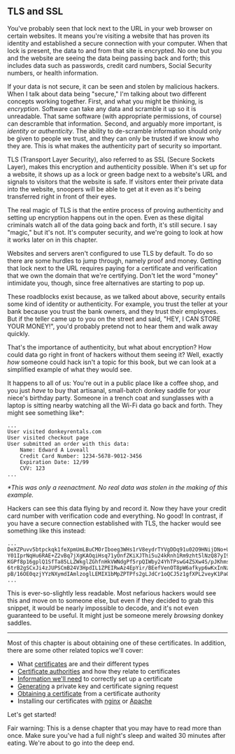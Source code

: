 ## TLS and SSL

You've probably seen that lock next to the URL in your web browser on certain websites. It means you're visiting a website that has proven its identity and established a secure connection with your computer. When that lock is present, the data to and from that site is encrypted. No one but you and the website are seeing the data being passing back and forth; this includes data such as passwords, credit card numbers, Social Security numbers, or health information.

If your data is not secure, it can be seen and stolen by malicious hackers. When I talk about data being "secure," I'm talking about two different concepts working together. First, and what you might be thinking, is _encryption_. Software can take any data and scramble it up so it is unreadable. That same software (with appropriate permissions, of course) can descramble that information. Second, and arguably more important, is _identity_ or _authenticity_. The ability to de-scramble information should only be given to people we trust, and they can only be trusted if we know who they are. This is what makes the authenticity part of security so important.

TLS (Transport Layer Security), also referred to as SSL (Secure Sockets Layer), makes this encryption and authenticity possible. When it's set up for a website, it shows up as a lock or green badge next to a website's URL and signals to visitors that the website is safe. If visitors enter their private data into the website, snoopers will be able to get at it even as it's being transferred right in front of their eyes.

The real magic of TLS is that the entire process of proving authenticity and setting up encryption happens out in the open. Even as these digital criminals watch all of the data going back and forth, it's still secure. I say "magic," but it's not. It's computer security, and we're going to look at how it works later on in this chapter.

Websites and servers aren't configured to use TLS by default. To do so there are some hurdles to jump through, namely proof and money. Getting that lock next to the URL requires paying for a certificate and verification that we own the domain that we're certifying. Don't let the word "money" intimidate you, though, since free alternatives are starting to pop up.

These roadblocks exist because, as we talked about above, security entails some kind of identity or authenticity. For example, you trust the teller at your bank because you trust the bank owners, and they trust their employees. But if the teller came up to you on the street and said, "HEY, I CAN STORE YOUR MONEY!", you'd probably pretend not to hear them and walk away quickly.

That's the importance of authenticity, but what about encryption? How could data go right in front of hackers without them seeing it? Well, exactly _how_ someone could hack isn't a topic for this book, but we can look at a simplified example of what they would see.

It happens to all of us: You're out in a public place like a coffee shop, and you just _have_ to buy that artisanal, small-batch donkey saddle for your niece's birthday party. Someone in a trench coat and sunglasses with a laptop is sitting nearby watching all the Wi-Fi data go back and forth. They might see something like*:

```
...
User visited donkeyrentals.com
User visited checkout page
User submitted an order with this data:
    Name: Edward A Loveall
    Credit Card Number: 1234-5678-9012-3456
    Expiration Date: 12/99
    CVV: 123
...
```

_\*This was only a reenactment. No real data was stolen in the making of this example._

Hackers can see this data flying by and record it. Now they have your credit card number with verification code and everything. No good! In contrast, if you have a secure connection established with TLS, the hacker would see something like this instead:

```
...
DeXZPuvv5btpckqk1feXpmUmLBuCMOrIboeg3WHs1rV8eydrTYVgDDq91u02O9HNijDNo+U
Y01IprNqHu6RAE+Z2vBq7jXgKAOqiHsq71yOnfZKiXJThi5u24kRnh1Rm9zht5lNzQ87yI9
KGPf8p16gplQ1SfTa85LLZWkglZGhfnHkVWNdgPf5rpQIWby24YhTPswG4ZSXw4S/pJKhms
6trB2gSCxJi4zJUPSCmB24V3HpdIL1ZPEIRwAz4EpYir/BEefVenOT8pW6afkyp6wKxInNz
pB/16OE0qzjYYzNXymdIAmlzoglLEMIX1bMpZPTPfs2gLJdCr1oQCJ5z1gfXPL2veyK1PaO
...
```

This is ever-so-slightly less readable. Most nefarious hackers would see this and move on to someone else, but even if they decided to grab this snippet, it would be nearly impossible to decode, and it's not even guaranteed to be useful. It might just be someone merely _browsing_ donkey saddles.

---

Most of this chapter is about obtaining one of these certificates. In addition, there are some other related topics we'll cover:

* What [certificates](#certificates) are and their different types
* [Certificate authorities](#certificate-authorities) and how they relate to certificates
* [Information we'll need](#be-prepared) to correctly set up a certificate
* [Generating](#getting-a-certificate) a private key and certificate signing request
* [Obtaining a certificate](#upload-the-csr) from a certificate authority
* Installing our certificates with [nginx](#installing-a-certificate-for-nginx) or [Apache](#installing-a-certificate-for-apache)

Let's get started!

Fair warning: This is a dense chapter that you may have to read more than once. Make sure you've had a full night's sleep and waited 30 minutes after eating. We're about to go into the deep end.
